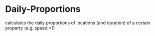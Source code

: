 # Daily-Proportions
calculates the daily proportions of locations (and duration) of a certain property (e.g. speed >1)
